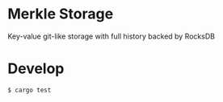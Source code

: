 # Merkle Storage
Key-value git-like storage with full history backed by RocksDB

# Develop

`$ cargo test`
